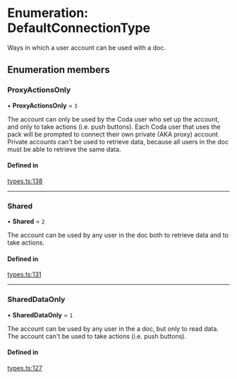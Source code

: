 # Enumeration: DefaultConnectionType

Ways in which a user account can be used with a doc.

## Enumeration members

### ProxyActionsOnly

• **ProxyActionsOnly** = `3`

The account can only be used by the Coda user who set up the account, and only to take
actions (i.e. push buttons). Each Coda user that uses the pack will be prompted to
connect their own private (AKA proxy) account. Private accounts can't be used to retrieve
data, because all users in the doc must be able to retrieve the same data.

#### Defined in

[types.ts:138](https://github.com/coda/packs-sdk/blob/main/types.ts#L138)

___

### Shared

• **Shared** = `2`

The account can be used by any user in the doc both to retrieve data and to take actions.

#### Defined in

[types.ts:131](https://github.com/coda/packs-sdk/blob/main/types.ts#L131)

___

### SharedDataOnly

• **SharedDataOnly** = `1`

The account can be used by any user in the a doc, but only to read data. The account can't be
used to take actions (i.e. push buttons).

#### Defined in

[types.ts:127](https://github.com/coda/packs-sdk/blob/main/types.ts#L127)
